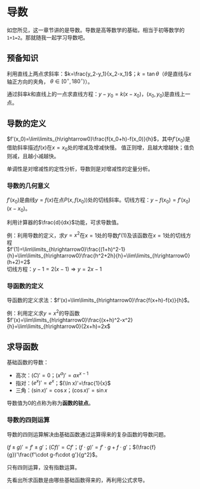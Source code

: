 # 导数
如您所见，这一章节讲的是导数。导数是高等数学的基础，相当于初等数学的`1+1=2`。那就随我一起学习导数吧。

## 预备知识
利用直线上两点求斜率：$k=\frac{y_2-y_1}{x_2-x_1}$；$k=\tan\theta$（$\theta$是直线与$x$轴正方向的夹角，
$\theta\in[0^\circ,180^\circ)$）。

通过斜率$k$和直线上的一点求直线方程：$y-y_0=k(x-x_0)$，$(x_0,y_0)$是直线上一点。

## 导数的定义
$f'(x_0)=\lim\limits_{h\rightarrow0}\frac{f(x_0+h)-f(x_0)}{h}$，其中$f'(x_0)$是借助斜率描述$f(x)$在$x=x_0$处的增减及增减快慢。
值正则增，且越大增越快；值负则减，且越小减越快。

单调性是对增减性的定性分析，导数则是对增减性的定量分析。

### 导数的几何意义
$f'(x_0)$是曲线$y=f(x)$在点$P(x, f(x_0))$处的切线斜率。切线方程：$y-f(x_0)=f'(x_0)(x-x_0)$。

利用计算器的$\frac{d}{dx}$功能，可求导数值。

例：利用导数的定义，求$y=x^2$在$x=1$处的导数$f'(1)$及该函数在$x=1$处的切线方程\
$f'(1)=\lim\limits_{h\rightarrow0}\frac{(1+h)^2-1}{h}=\lim\limits_{h\rightarrow0}\frac{h^2+2h}{h}=\lim\limits_{h\rightarrow0}(h+2)=2$\
切线方程：$y-1=2(x-1)\Rightarrow y=2x-1$

### 导函数的定义
导函数的定义求法：$f'(x)=\lim\limits_{h\rightarrow0}\frac{f(x+h)-f(x)}{h}$。

例：利用定义求$y=x^2$的导函数\
$f'(x)=\lim\limits_{h\rightarrow0}\frac{(x+h)^2-x^2}{h}=\lim\limits_{h\rightarrow0}(2x+h)=2x$

## 求导函数
基础函数的导数：

- 高次：$(C)'=0$；$(x^a)'=ax^{x-1}$
- 指对：$(e^x)'=e^x$；$(\ln x)'=\frac{1}{x}$
- 三角：$(\sin x)'=\cos x$；$(\cos x)'=\sin x$

导数值为0的点称为称为**函数的驻点**。

### 导数的四则运算
导数的四则运算解决由基础函数通过运算得来的复杂函数的导数问题。

$(f\pm g)'=f'\pm g'$；$(Cf)'=Cf'$；$(f\cdot g)'=f'\cdot g+f\cdot g'$；$(\frac{f}{g})'\frac{f'\cdot g-f\cdot g'}{g^2}$。

只有四则运算，没有指数运算。

先看出所求函数是由哪些基础函数得来的，再利用公式求导。
